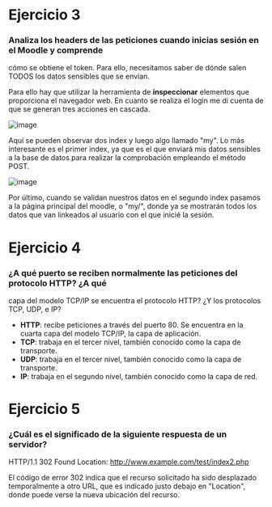 # Ejercicio 3

### Analiza los headers de las peticiones cuando inicias sesión en el Moodle y comprende 
cómo se obtiene el token. Para ello, necesitamos saber de dónde salen TODOS los 
datos sensibles que se envían.

Para ello hay que utilizar la herramienta de **inspeccionar** elementos que proporciona el navegador web. En cuanto se realiza el login me di cuenta de que se generan tres acciones en cascada.

![image](https://github.com/nisemonkey/marc-nombre-despliegue-de-aplicaciones-web/assets/144774706/61f67f10-db6f-45f8-83d9-1d9dab41bdad)

Aquí se pueden observar dos index y luego algo llamado "my". Lo más interesante es el primer index, ya que es el que enviará mis datos sensibles a la base de datos para realizar la comprobación empleando el método POST. 

![image](https://github.com/nisemonkey/marc-nombre-despliegue-de-aplicaciones-web/assets/144774706/51dac774-9875-44e7-b4ee-91a53290453c)

Por último, cuando se validan nuestros datos en el segundo index pasamos a la página principal del moodle, o "my/", donde ya se mostrarán todos los datos que van linkeados al usuario con el que inicié la sesión.

# Ejercicio 4

### ¿A qué puerto se reciben normalmente las peticiones del protocolo HTTP? ¿A qué 
capa del modelo TCP/IP se encuentra el protocolo HTTP? ¿Y los protocolos TCP, 
UDP, e IP?

- **HTTP**: recibe peticiones a través del puerto 80. Se encuentra en la cuarta capa del modelo TCP/IP, la capa de aplicación.
- **TCP**: trabaja en el tercer nivel, también conocido como la capa de transporte.
- **UDP**: trabaja en el tercer nivel, también conocido como la capa de transporte.
- **IP**: trabaja en el segundo nivel, también conocido como la capa de red.

# Ejercicio 5

### ¿Cuál es el significado de la siguiente respuesta de un servidor?
HTTP/1.1 302 Found 
Location: http://www.example.com/test/index2.php

El código de error 302 indica que el recurso solicitado ha sido desplazado temporalmente a otro URL, que es indicado justo debajo en "Location", donde puede verse la nueva ubicación del recurso.

